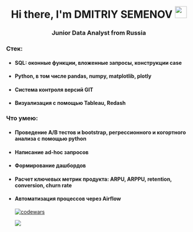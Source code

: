 <h1 align="center">Hi there, I'm DMITRIY SEMENOV
<img src="https://github.com/blackcater/blackcater/raw/main/images/Hi.gif" height="32"/></h1>
<h3 align="center">Junior Data Analyst from Russia</h3>

<h3>Стек:</h3>
<ul>
<li><h4>SQL: оконные функции, вложенные запросы, конструкции case</h4>
<li><h4>Python, в том числе pandas, numpy, matplotlib, plotly</h4>
<li><h4>Система контроля версий GIT</h4>
<li><h4>Визуализация с помощью Tableau, Redash</h4>

</ul>
<h3>Что умею:</h3>
<ul>
<li><h4>Проведение А/В тестов и bootstrap, регрессионного и когортного анализа с помощью python</h4>
<li><h4>Написание ad-hoc запросов</h4>
<li><h4>Формирование дашбордов</h4>
<li><h4>Расчет ключевых метрик продукта: ARPU, ARPPU, retention, conversion, churn rate</h4>
<li><h4>Автоматизация процессов через Airflow</h4>

[![codewars](https://www.codewars.com/users/DimDolino/badges/large)](https://www.codewars.com/users/DimDolino) 

![](https://komarev.com/ghpvc/?username=DimDolino)
<!--
**DimDolino/DimDolino** is a ✨ _special_ ✨ repository because its `README.md` (this file) appears on your GitHub profile.

Here are some ideas to get you started:

- 🔭 I’m currently working on ...
- 🌱 I’m currently learning ...
- 👯 I’m looking to collaborate on ...
- 🤔 I’m looking for help with ...
- 💬 Ask me about ...
- 📫 How to reach me: ...
- 😄 Pronouns: ...
- ⚡ Fun fact: ...
-->
